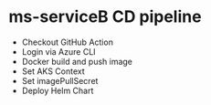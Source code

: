 # ms-serviceB CD pipeline

* Checkout GitHub Action
* Login via Azure CLI
* Docker build and push image
* Set AKS Context
* Set imagePullSecret
* Deploy Helm Chart